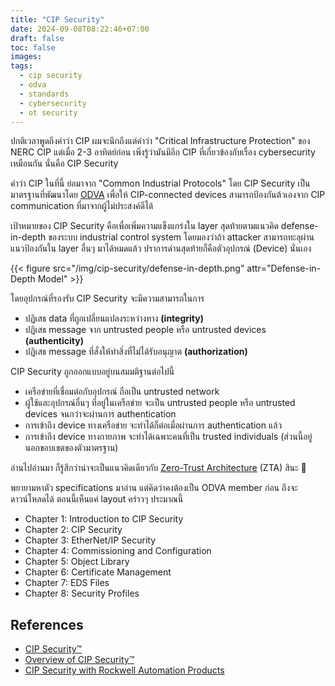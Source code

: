 ```yaml
---
title: "CIP Security"
date: 2024-09-08T08:22:46+07:00
draft: false
toc: false
images:
tags:
  - cip security
  - odva
  - standards
  - cybersecurity
  - ot security
---
```


ปกติเวลาพูดถึงคำว่า CIP ผมจะนึกถึงแต่คำว่า "Critical Infrastructure Protection" ของ NERC CIP แต่เมื่อ 2-3 อาทิตย์ก่อน เพิ่งรู้ว่ามันมีอีก CIP ที่เกี่ยวข้องกับเรื่อง cybersecurity เหมือนกัน นั่นคือ CIP Security

คำว่า CIP ในที่นี้ ย่อมาจาก "Common Industrial Protocols" โดย CIP Security เป็นมาตรฐานที่พัฒนาโดย [ODVA](https://www.odva.org/) เพื่อให้ CIP-connected devices สามารถป้องกันต้วเองจาก CIP communication ที่มาจากผู้ไม่ประสงค์ดีได้

เป้าหมายของ CIP Security คือเพื่อเพิ่มความแข็งแกร่งใน layer สุดท้ายตามแนวคิด defense-in-depth ของระบบ industrial control system โดยมองว่าถ้า attacker สามารถทะลุผ่านแนวป้องกันใน layer อื่นๆ มาได้หมดแล้ว ปราการด่านสุดท้ายก็คือตัวอุปกรณ์ (Device) นั่นเอง

{{< figure src="/img/cip-security/defense-in-depth.png" attr="Defense-in-Depth Model" >}}

โดยอุปกรณ์ที่รองรับ CIP Security จะมีความสามารถในการ
* ปฏิเสธ data ที่ถูกเปลี่ยนแปลงระหว่างทาง **(integrity)**
* ปฏิเสธ message จาก untrusted people หรือ untrusted devices **(authenticity)**
* ปฏิเสธ message ที่สั่งให้ทำสิ่งที่ไม่ได้รับอนุญาต **(authorization)**

CIP Security ถูกออกแบบอยู่บนสมมติฐานต่อไปนี้
* เครือข่ายที่เชื่อมต่อกับอุปกรณ์ ถือเป็น untrusted network
* ผู้ใช้และอุปกรณ์อื่นๆ ที่อยู่ในเครือข่าย จะเป็น untrusted people หรือ untrusted devices จนกว่าจะผ่านการ authentication
* การเข้าถึง device ทางเครือข่าย จะทำได้ก็ต่อเมื่อผ่านการ authentication แล้ว
* การเข้าถึง device ทางกายภาพ จะทำได้เฉพาะคนที่เป็น trusted individuals (ส่วนนี้อยู่นอกขอบเขตของตัวมาตรฐาน)

อ่านไปอ่านมา ก็รู้สึกว่าน่าจะเป็นแนวคิดเดียวกับ [Zero-Trust Architecture](https://www.nist.gov/publications/zero-trust-architecture) (ZTA) สินะ 🤔

พยายามหาตัว specifications มาอ่าน แต่คิดว่าคงต้องเป็น ODVA member ก่อน ถึงจะดาวน์โหลดได้ ตอนนี้เห็นแค่ layout คร่าวๆ ประมาณนี้

* Chapter 1: Introduction to CIP Security
* Chapter 2: CIP Security
* Chapter 3: EtherNet/IP Security
* Chapter 4: Commissioning and Configuration
* Chapter 5: Object Library
* Chapter 6: Certificate Management
* Chapter 7: EDS Files
* Chapter 8: Security Profiles

## References
* [CIP Security&trade;](https://www.odva.org/technology-standards/distinct-cip-services/cip-security/)
* [Overview of CIP Security&trade;](https://www.odva.org/wp-content/uploads/2020/05/PUB00319R1_CIP-Security-At-a-Glance.pdf)
* [CIP Security with Rockwell Automation Products](https://literature.rockwellautomation.com/idc/groups/literature/documents/at/secure-at001_-en-p.pdf)
